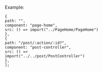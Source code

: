 Example:

```export const routes = [
{
path: "",
component: "page-home",
src: () => import("../PageHome/PageHome")
},
{
path: "/post/:action/:id?",
component: "post-controller",
src: () =>
import("../../post/PostController")
},
];
```
